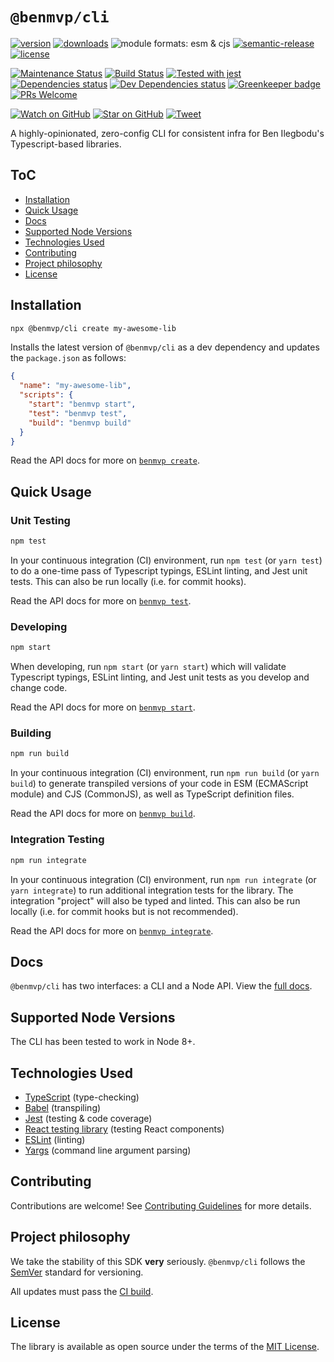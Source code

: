 # `@benmvp/cli`

[![version](https://img.shields.io/npm/v/@benmvp/cli.svg)](http://npm.im/@benmvp/cli)
[![downloads](https://img.shields.io/npm/dt/@benmvp/cli.svg)](https://www.npmjs.com/package/@benmvp/cli)
![module formats: esm & cjs](https://img.shields.io/badge/module%20formats-esm%2C%20cjs-green.svg)
[![semantic-release](https://img.shields.io/badge/%20%20%F0%9F%93%A6%F0%9F%9A%80-semantic--release-e10079.svg)](https://github.com/semantic-release/semantic-release)
[![license](https://img.shields.io/github/license/benmvp/benmvp-cli.svg)](LICENSE)

[![Maintenance Status](https://img.shields.io/badge/status-maintained-brightgreen.svg)](https://github.com/benmvp/benmvp-cli/pulse)
[![Build Status](https://travis-ci.org/benmvp/benmvp-cli.svg?branch=master)](https://travis-ci.org/benmvp/benmvp-cli)
[![Tested with jest](https://img.shields.io/badge/tested_with-jest-99424f.svg)](https://github.com/facebook/jest)
[![Dependencies status](https://img.shields.io/david/benmvp/benmvp-cli.svg)](https://david-dm.org/benmvp/benmvp-cli)
[![Dev Dependencies status](https://img.shields.io/david/dev/benmvp/benmvp-cli.svg)](https://david-dm.org/benmvp/benmvp-cli?type=dev)
[![Greenkeeper badge](https://badges.greenkeeper.io/benmvp/benmvp-cli.svg)](https://greenkeeper.io/)
[![PRs Welcome](https://img.shields.io/badge/PRs-welcome-brightgreen.svg)](http://makeapullrequest.com)

[![Watch on GitHub](https://img.shields.io/github/watchers/benmvp/benmvp-cli.svg?style=social)](https://github.com/benmvp/benmvp-cli/watchers)
[![Star on GitHub](https://img.shields.io/github/stars/benmvp/benmvp-cli.svg?style=social)](https://github.com/benmvp/benmvp-cli/stargazers)
[![Tweet](https://img.shields.io/twitter/url/https/github.com/benmvp/benmvp-cli.svg?style=social)](https://twitter.com/intent/tweet?text=Check%20out%20benmvp-cli%20by%20%40benmvp!%0A%0Ahttps%3A%2F%2Fgithub.com%2Fbenmvp%2Fbenmvp-cli)

A highly-opinionated, zero-config CLI for consistent infra for Ben Ilegbodu's Typescript-based libraries.

## ToC

- [Installation](#installation)
- [Quick Usage](#quick-usage)
- [Docs](docs/)
- [Supported Node Versions](#supported-node-versions)
- [Technologies Used](#technologies-used)
- [Contributing](CONTRIBUTING.md)
- [Project philosophy](#project-philosophy)
- [License](LICENSE)

## Installation

```sh
npx @benmvp/cli create my-awesome-lib
```

Installs the latest version of `@benmvp/cli` as a dev dependency and updates the `package.json` as follows:

```json
{
  "name": "my-awesome-lib",
  "scripts": {
    "start": "benmvp start",
    "test": "benmvp test",
    "build": "benmvp build"
  }
}
```

Read the API docs for more on [`benmvp create`](docs/cli/create.md).

## Quick Usage

### Unit Testing

```sh
npm test
```

In your continuous integration (CI) environment, run `npm test` (or `yarn test`) to do a one-time pass of Typescript typings, ESLint linting, and Jest unit tests. This can also be run locally (i.e. for commit hooks).

Read the API docs for more on [`benmvp test`](docs/cli/test.md).

### Developing

```sh
npm start
```

When developing, run `npm start` (or `yarn start`) which will validate Typescript typings, ESLint linting, and Jest unit tests as you develop and change code.

Read the API docs for more on [`benmvp start`](docs/cli/start.md).

### Building

```sh
npm run build
```

In your continuous integration (CI) environment, run `npm run build` (or `yarn build`) to generate transpiled versions of your code in ESM (ECMAScript module) and CJS (CommonJS), as well as TypeScript definition files.

Read the API docs for more on [`benmvp build`](docs/cli/build.md).

### Integration Testing

```sh
npm run integrate
```

In your continuous integration (CI) environment, run `npm run integrate` (or `yarn integrate`) to run additional integration tests for the library. The integration "project" will also be typed and linted. This can also be run locally (i.e. for commit hooks but is not recommended).

Read the API docs for more on [`benmvp integrate`](docs/cli/integrate.md).

## Docs

`@benmvp/cli` has two interfaces: a CLI and a Node API. View the [full docs](docs/).

## Supported Node Versions

The CLI has been tested to work in Node 8+.

## Technologies Used

- [TypeScript](https://www.typescriptlang.org/) (type-checking)
- [Babel](https://babeljs.io/) (transpiling)
- [Jest](https://jestjs.io/en) (testing & code coverage)
- [React testing library](https://testing-library.com/docs/react-testing-library/intro) (testing React components)
- [ESLint](http://eslint.org/) (linting)
- [Yargs](https://github.com/yargs/yargs) (command line argument parsing)

## Contributing

Contributions are welcome! See [Contributing Guidelines](CONTRIBUTING.md) for more details.

## Project philosophy

We take the stability of this SDK **very** seriously. `@benmvp/cli` follows the [SemVer](http://semver.org/) standard for versioning.

All updates must pass the [CI build](https://travis-ci.org/benmvp/benmvp-cli/).

## License

The library is available as open source under the terms of the [MIT License](LICENSE).
